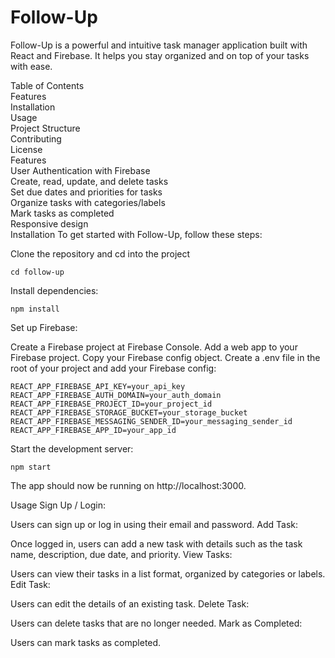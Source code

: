# Follow-Up
Follow-Up is a powerful and intuitive task manager application built with React and Firebase. It helps you stay organized and on top of your tasks with ease.

Table of Contents\
Features\
Installation\
Usage\
Project Structure\
Contributing\
License\
Features\
User Authentication with Firebase\
Create, read, update, and delete tasks\
Set due dates and priorities for tasks\
Organize tasks with categories/labels\
Mark tasks as completed\
Responsive design\
Installation
To get started with Follow-Up, follow these steps:

Clone the repository and cd into the project
```
cd follow-up
```
Install dependencies:

```
npm install
```
Set up Firebase:

Create a Firebase project at Firebase Console.
Add a web app to your Firebase project.
Copy your Firebase config object.
Create a .env file in the root of your project and add your Firebase config:

```
REACT_APP_FIREBASE_API_KEY=your_api_key
REACT_APP_FIREBASE_AUTH_DOMAIN=your_auth_domain
REACT_APP_FIREBASE_PROJECT_ID=your_project_id
REACT_APP_FIREBASE_STORAGE_BUCKET=your_storage_bucket
REACT_APP_FIREBASE_MESSAGING_SENDER_ID=your_messaging_sender_id
REACT_APP_FIREBASE_APP_ID=your_app_id
```
Start the development server:

```
npm start
```
The app should now be running on http://localhost:3000.

Usage
Sign Up / Login:

Users can sign up or log in using their email and password.
Add Task:

Once logged in, users can add a new task with details such as the task name, description, due date, and priority.
View Tasks:

Users can view their tasks in a list format, organized by categories or labels.
Edit Task:

Users can edit the details of an existing task.
Delete Task:

Users can delete tasks that are no longer needed.
Mark as Completed:

Users can mark tasks as completed.
